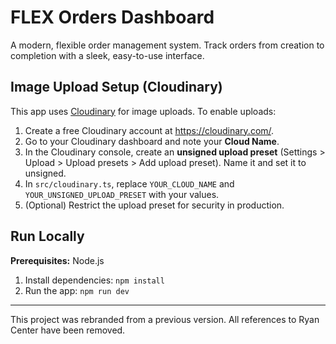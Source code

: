 # FLEX Orders Dashboard

A modern, flexible order management system. Track orders from creation to completion with a sleek, easy-to-use interface.

## Image Upload Setup (Cloudinary)

This app uses [Cloudinary](https://cloudinary.com/) for image uploads. To enable uploads:

1. Create a free Cloudinary account at https://cloudinary.com/.
2. Go to your Cloudinary dashboard and note your **Cloud Name**.
3. In the Cloudinary console, create an **unsigned upload preset** (Settings > Upload > Upload presets > Add upload preset). Name it and set it to unsigned.
4. In `src/cloudinary.ts`, replace `YOUR_CLOUD_NAME` and `YOUR_UNSIGNED_UPLOAD_PRESET` with your values.
5. (Optional) Restrict the upload preset for security in production.

## Run Locally

**Prerequisites:** Node.js

1. Install dependencies:
   `npm install`
2. Run the app:
   `npm run dev`

---

This project was rebranded from a previous version. All references to Ryan Center have been removed.
